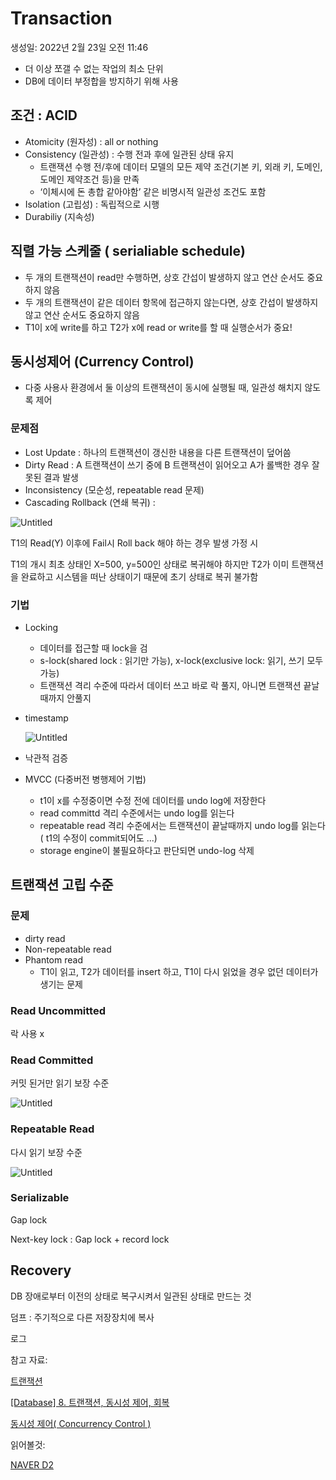 # Transaction

생성일: 2022년 2월 23일 오전 11:46

- 더 이상 쪼갤 수 없는 작업의 최소 단위
- DB에 데이터 부정합을 방지하기 위해 사용

## 조건 : ACID

- Atomicity (원자성) :  all or nothing
- Consistency (일관성) : 수행 전과 후에 일관된 상태 유지
    - 트랜잭션 수행 전/후에 데이터 모델의 모든 제약 조건(기본 키, 외래 키, 도메인, 도메인 제약조건 등)을 만족
    - ‘이체시에 돈 총합 같아야함’ 같은 비명시적 일관성 조건도 포함
- Isolation (고립성) : 독립적으로 시행
- Durabiliy (지속성)

## 직렬 가능 스케줄 ( serialiable schedule)

- 두 개의 트랜잭션이 read만 수행하면, 상호 간섭이 발생하지 않고 연산 순서도 중요하지 않음
- 두 개의 트랜잭션이 같은 데이터 항목에 접근하지 않는다면, 상호 간섭이 발생하지 않고 연산 순서도 중요하지 않음
- T1이 x에 write를 하고 T2가 x에 read or write를 할 때 실행순서가 중요!

## 동시성제어 (Currency Control)

- 다중 사용사 환경에서 둘 이상의 트랜잭션이 동시에 실행될 때, 일관성 해치지 않도록 제어

### 문제점

- Lost Update : 하나의 트랜잭션이 갱신한 내용을 다른 트랜잭션이 덮어씀
- Dirty Read : A 트랜잭션이 쓰기 중에 B 트랜잭션이 읽어오고 A가 롤백한 경우 잘못된 결과 발생
- Inconsistency (모순성, repeatable read 문제)
- Cascading Rollback (연쇄 복귀) :

![Untitled](Transactio%20d4b86/Untitled.png)

T1의 Read(Y) 이후에 Fail시 Roll back 해야 하는 경우 발생 가정 시 

T1의 개시 최초 상태인 X=500, y=500인 상태로 복귀해야 하지만 T2가 이미 트랜잭션을 완료하고 시스템을 떠난 상태이기 때문에 초기 상태로 복귀 불가함

### 기법

- Locking
    - 데이터를 접근할 때 lock을 검
    - s-lock(shared lock : 읽기만 가능), x-lock(exclusive lock: 읽기, 쓰기 모두 가능)
    - 트랜잭션 격리 수준에 따라서 데이터 쓰고 바로 락 풀지, 아니면 트랜잭션 끝날때까지 안풀지
- timestamp
    
    ![Untitled](Transactio%20d4b86/Untitled%201.png)
    
- 낙관적 검증
- MVCC (다중버전 병행제어 기법)
    - t1이 x를 수정중이면 수정 전에 데이터를 undo log에 저장한다
    - read committd 격리 수준에서는 undo log를 읽는다
    - repeatable read 격리 수준에서는 트랜잭션이 끝날때까지 undo log를 읽는다 ( t1의 수정이 commit되어도 ...)
    - storage engine이 불필요하다고 판단되면 undo-log 삭제
    

## 트랜잭션 고립 수준

### 문제

- dirty read
- Non-repeatable read
- Phantom read
    - T1이 읽고, T2가 데이터를 insert 하고, T1이 다시 읽었을 경우 없던 데이터가 생기는 문제
    

### Read Uncommitted

락 사용 x

### Read Committed

커밋 된거만 읽기 보장 수준

![Untitled](Transactio%20d4b86/Untitled%202.png)

### Repeatable Read

다시 읽기 보장 수준

![Untitled](Transactio%20d4b86/Untitled%203.png)

### Serializable

Gap lock 

Next-key lock : Gap lock + record lock

## Recovery

DB 장애로부터 이전의 상태로 복구시켜서 일관된 상태로 만드는 것

덤프 : 주기적으로 다른 저장장치에 복사 

로그 

참고 자료: 

[트랜잭션](http://wiki.hash.kr/index.php/%ED%8A%B8%EB%9E%9C%EC%9E%AD%EC%85%98)

[[Database] 8. 트랜잭션, 동시성 제어, 회복](https://mangkyu.tistory.com/30)

[동시성 제어( Concurrency Control )](https://velog.io/@ha0kim/%EB%8F%99%EC%8B%9C%EC%84%B1-%EC%A0%9C%EC%96%B4)

읽어볼것:

[NAVER D2](https://d2.naver.com/helloworld/407507)